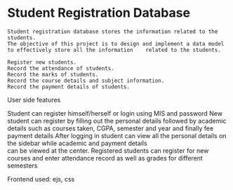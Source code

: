 # Student Registration Database

	Student registration database stores the information related to the students.
	The objective of this project is to design and implement a data model to effectively store all the information    related to the students.

	Register new students.
	Record the attendance of students.
	Record the marks of students.
	Record the course details and subject information.
	Record the payment details of students.

   User side features

   Student can register himself/herself or login using MIS and password
   New student can register by filling out the personal details followed by academic details such as courses taken,
   CGPA, semester and year and finally fee payment details
   After logging in student can view all the personal details on the sidebar while academic and payment details    
   can be viewed at the center.
   Registered students can register for new courses and enter attendance record as well as grades for different    semesters  

   Frontend used: ejs, css
